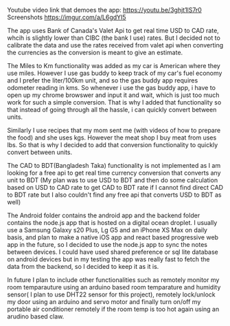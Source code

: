 Youtube video link that demoes the app: https://youtu.be/3ghjt1lS7r0
Screenshots
https://imgur.com/a/L6gdYI5

The app uses Bank of Canada's Valet Api to get real time USD to CAD rate, whcih is slightly lower than CIBC (the bank I use) rates. But I decided not to calibrate the data and use the rates received from valet api when converting the currencies as the conversion is meant to give an estimate.

The Miles to Km functionality was added as my car is American where they use miles. However I use gas buddy to keep track of my car's fuel economy and I prefer the liter/100km unit, and so the gas buddy app requires odometer reading in kms. So whenever i use the gas buddy app, i have to open up my chrome browswer and input it and wait, which is just too much work for such a simple conversion. That is why I added that functionality so that instead of going through all the hassle, i can quickly convert between units.

Similarly I use recipes that my mom sent me (with videos of how to prepare the food) and she uses kgs. However the meat shop I buy meat from uses lbs. So that is why I decided to add that conversion functionality to quickly convert between units.

The CAD to BDT(Bangladesh Taka) functionality is not implemented as I am looking for a free api to get real time currency conversion that converts any unit to BDT (My plan was to use USD to BDT and then do some calculation based on USD to CAD rate to get CAD to BDT rate if I cannot find direct CAD to BDT rate but I also couldn't find any free api that converts USD to BDT as well)

The Android folder contains the android app and the backend folder contains the node.js app that is hosted on a digital ocean droplet. I usually use a Samsung Galaxy s20 Plus, Lg G5 and an iPhone XS Max on daily basis, and plan to make a native iOS app and react based progressive web app in the future, so I decided to use the node.js app to sync the notes between devices. I could have used shared preference or sql lite database on android devices but in my testing the app was really fast to fetch the data from the backend, so I decided to keep it as it is.

In future I plan to include other functionalities such as remotely monitor my room temparauture using an arduino based room temparature and humidity sensor( I plan to use DHT22 sensor for this project), remotely lock/unlock my door using an arduino and servo motor and finally turn on/off my portable air conditioner remotely if the room temp is too hot again using an arudino based claw.

